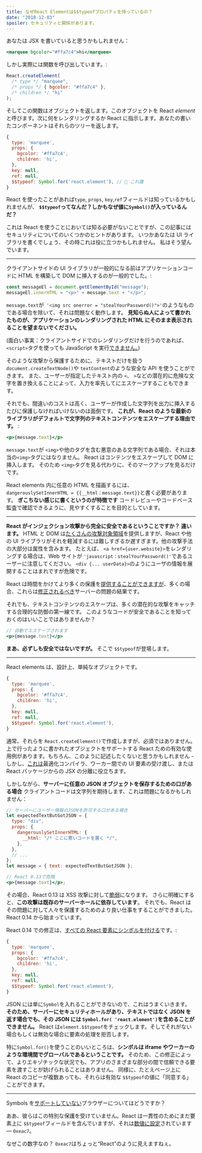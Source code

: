 ```yaml
---
title: なぜReact Elementは$$typeofプロパティを持っているの？
date: "2018-12-03"
spoiler: セキュリティと関係があります。
---
```


あなたは JSX を書いていると思うかもしれません：

```jsx
<marquee bgcolor="#ffa7c4">hi</marquee>
```

しかし実際には関数を呼び出しています。:

```jsx
React.createElement(
  /* type */ "marquee",
  /* props */ { bgcolor: "#ffa7c4" },
  /* children */ "hi"
);
```

そしてこの関数はオブジェクトを返します。このオブジェクトを React _element_ と呼びます。次に何をレンダリングするか React に指示します。あなたの書いたコンポーネントはそれらのツリーを返します。

```jsx {9}
{
  type: 'marquee',
  props: {
    bgcolor: '#ffa7c4',
    children: 'hi',
  },
  key: null,
  ref: null,
  $$typeof: Symbol.for('react.element'), // 🧐 これ誰
}
```

React を使ったことがあれば`type`, `props`, `key`,`ref`フィールドは知っているかもしれませんが、
**`$$typeof`ってなんだ？しかもなぜ値に`Symbol()`が入っているんだ？**

これは React を使うことにおいては知る必要がないことですが、この記事にはセキュリティについてのいくつかのヒントがあります。 いつかあなたは UI ライブラリを書くでしょう、その時これは役に立つかもしれません。
私はそう望んでいます。

---

クライアントサイドの UI ライブラリが一般的になる前はアプリケーションコードに HTML を構築して DOM に挿入するのが一般的でした。:

```jsx
const messageEl = document.getElementById("message");
messageEl.innerHTML = "<p>" + message.text + "</p>";
```

`message.text`が` '<img src onerror = "stealYourPassword()">'`のようなものである場合を除いて、それは問題なく動作します。 **見知らぬ人によって書かれたものが、アプリケーションのレンダリングされた HTML にそのまま表示されることを望まないでください。**

(面白い事実：クライアントサイドでのレンダリングだけを行うのであれば、`<script>`タグを使っても JavaScript を実行[できません。](https://gomakethings.com/preventing-cross-site-scripting-attacks-when-using-innerhtml-in-vanilla-javascript/))

そのような攻撃から保護するために、テキストだけを扱う `document.createTextNode()`や `textContent`のような安全な API を使うことができます。 また、ユーザーが指定したテキスト内の `<`、 `>`などの潜在的に危険な文字を置き換えることによって、入力を率先してにエスケープすることもできます。

それでも、間違いのコストは高く、ユーザーが作成した文字列を出力に挿入するたびに保護しなければいけないのは面倒です。
**これが、React のような最新のライブラリがデフォルトで文字列のテキストコンテンツをエスケープする理由です。** :

```jsx
<p>{message.text}</p>
```

`message.text`が `<img>`や他のタグを含む悪意のある文字列である場合、それは本当の`<img>`タグにはなりません。 React はコンテンツをエスケープして DOM に挿入します。 そのため `<img>`タグを見る代わりに、そのマークアップを見るだけです。

React elements 内に任意の HTML を描画するには、 `dangerouslySetInnerHTML = {{__html：message.text}}`と書く必要があります。 **ぎこちない感じに書くというのが特徴です** コードレビューやコードベース監査で確認できるように、見やすくすることを目的としています。

---

**React がインジェクション攻撃から完全に安全であるということですか？ 違います。** HTML と DOM は[たくさんの攻撃対象領域](https://github.com/facebook/react/issues/3473#issuecomment-90594748)を提供しますが、React や他の UI ライブラリがそれを軽減するには難しすぎるか遅すぎます。他の攻撃手法の大部分は属性を含みます。 たとえば、 `<a href={user.website}>`をレンダリングする場合は、Web サイトが `'javascript：stealYourPassword()'`であるユーザーに注意してください。 `<div {... userData}>`のようにユーザの情報を展開することはまれですが危険です。

React は時間をかけてより多くの保護を[提供することができますが](https://github.com/facebook/react/issues/10506)、多くの場合、これらは[修正されるべき](https://github.com/facebook/react/issues/3473#issuecomment-91327040)サーバーの問題の結果です。

それでも、テキストコンテンツのエスケープは、多くの潜在的な攻撃をキャッチする合理的な防御の第一線です。 このようなコードが安全であることを知っておくのはいいことではありませんか？

```jsx
// 自動でエスケープされます
<p>{message.text}</p>
```

**まあ、必ずしも安全ではないですが。** そこで `$$typeof`が登場します。

---

React elements は、設計上、単純なオブジェクトです。

```jsx
{
  type: 'marquee',
  props: {
    bgcolor: '#ffa7c4',
    children: 'hi',
  },
  key: null,
  ref: null,
  $$typeof: Symbol.for('react.element'),
}
```

通常、それらを `React.createElement()`で作成しますが、必須ではありません。上で行ったように書かれたオブジェクトをサポートする React ための有効な使用例があります。もちろん、このように記述したくないと思うかもしれません - しかし、[これは](https://github.com/facebook/react/pull/3583#issuecomment-90296667)最適化コンパイラ、ワーカー間での UI 要素の受け渡し、または React パッケージからの JSX の分離に役立ちます。

しかしながら、**サーバーに任意の JSON オブジェクトを保存するための口がある場合** クライアントコードは文字列を期待します、これは問題になるかもしれません：

```jsx {2-10,15}
// サーバーにユーザー情報のJSONを許可する口がある場合
let expectedTextButGotJSON = {
  type: "div",
  props: {
    dangerouslySetInnerHTML: {
      __html: "/* ここに悪いコードを置く */",
    },
  },
  // ...
};
let message = { text: expectedTextButGotJSON };

// React 0.13で危険
<p>{message.text}</p>;
```

その場合、React 0.13 は XSS 攻撃に対して[脆弱](http://danlec.com/blog/xss-via-a-spoofed-react-element)になります。
さらに明確にすると、**この攻撃は既存のサーバーホールに依存しています**。
それでも、React はその問題に対して人々を保護するためのより良い仕事をすることができました。 React 0.14 から始まっています。

React 0.14 での修正は、[すべての React 要素にシンボルを付ける](https://github.com/facebook/react/pull/4832)です。:

```jsx {9}
{
  type: 'marquee',
  props: {
    bgcolor: '#ffa7c4',
    children: 'hi',
  },
  key: null,
  ref: null,
  $$typeof: Symbol.for('react.element'),
}
```

JSON には単に`Symbol`を入れることができないので、これはうまくいきます。 **そのため、サーバーにセキュリティホールがあり、テキストではなく JSON を返す場合でも、その JSON には `Symbol.for( 'react.element')`を含めることができません。** React は`element.$$typeof`をチェックします。そしてそれがない場合もしくは無効な場合に要素の処理を拒否します。

特に`Symbol.for()`を使うことのいいところは、**シンボルは iframe やワーカーのような環境間でグローバルであるということです。**
そのため、この修正によって、よりエキゾチックな状況でも、アプリのさまざまな部分の間で信頼できる要素を渡すことが妨げられることはありません。
同様に、たとえページ上に React のコピーが複数あっても、それらは有効な `$$typeof`の値に「同意する」ことができます。

---

Symbols を[サポートしていない](https://developer.mozilla.org/en-US/docs/Web/JavaScript/Reference/Global_Objects/Symbol#Browser_compatibility)ブラウザーについてはどうですか？

ああ、彼らはこの特別な保護を受けていません。React は一貫性のためにまだ要素上に `$$typeof`フィールドを含んでいますが、それは[数値に設定](https://github.com/facebook/react/blob/8482cbe22d1a421b73db602e1f470c632b09f693/packages/shared/ReactSymbols.js#L14-L16)されています — `0xeac7`。

なぜこの数字なの？ `0xeac7`はちょっと“React”のように見えますねぇ。
